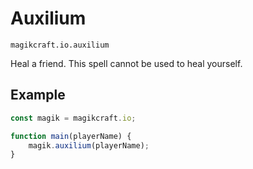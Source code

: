 # Auxilium

`magikcraft.io.auxilium`

Heal a friend. This spell cannot be used to heal yourself.

## Example

```javascript
const magik = magikcraft.io;

function main(playerName) {
    magik.auxilium(playerName);
}
```
